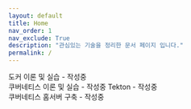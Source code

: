 ```yaml
---
layout: default
title: Home
nav_order: 1
nav_exclude: True
description: "관심있는 기술을 정리한 문서 페이지 입니다."
permalink: /
---
```


도커 이론 및 실습 - 작성중  
쿠버네티스 이론 및 실습 - 작성중
Tekton - 작성중  
쿠버네티스 홈서버 구축 - 작성중    